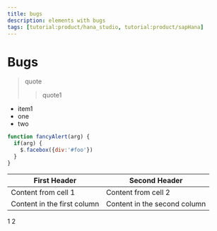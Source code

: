 ```yaml
---
title: bugs
description: elements with bugs
tags: [tutorial:product/hana_studio, tutorial:product/sapHana]
---
```


# Bugs

> quote
>> quote1

- item1
 - one
 - two

```javascript
function fancyAlert(arg) {
  if(arg) {
    $.facebox({div:'#foo'})
  }
}
```

First Header | Second Header
------------ | -------------
Content from cell 1 | Content from cell 2
Content in the first column | Content in the second column

1
2

